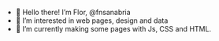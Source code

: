 - 👋 Hello there! I’m Flor, @fnsanabria
- 👀 I’m interested in web pages, design and data
- 🌱 I’m currently making some pages with Js, CSS and HTML.

<!---
fnsanabria/fnsanabria is a ✨ special ✨ repository because its `README.md` (this file) appears on your GitHub profile.
You can click the Preview link to take a look at your changes.
--->
